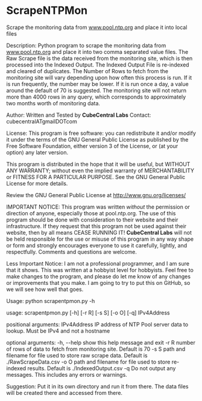 # ScrapeNTPMon
Scrape the monitoring data from www.pool.ntp.org and place it into local files

Description:
Python program to scrape the monitoring data from www.pool.ntp.org and place it into two comma separated value files.
The Raw Scrape file is the data received from the monitoring site, which is then processed into the Indexed Output.
The Indexed Output File is re-indexed and cleared of duplicates.
The Number of Rows to fetch from the monitoring site will vary depending upon how often this process is run.
If it is run frequently, the number may be lower.  If it is run once a day, a value around the default of 70 is suggested.
The monitoring site will not return more than 4000 rows in any query, which corresponds to approximately two months worth of monitoring data.   

Author: Written and Tested by **CubeCentral Labs**            Contact: cubecentralATgmailDOTcom

License:
This program is free software: you can redistribute it and/or modify
it under the terms of the GNU General Public License as published by
the Free Software Foundation, either version 3 of the License, or
(at your option) any later version.

This program is distributed in the hope that it will be useful,
but WITHOUT ANY WARRANTY; without even the implied warranty of
MERCHANTABILITY or FITNESS FOR A PARTICULAR PURPOSE.  See the
GNU General Public License for more details.

Review the GNU General Public License at <http://www.gnu.org/licenses/>

IMPORTANT NOTICE:
This program was written *without* the permission or direction of anyone, especially those at pool.ntp.org.
The use of this program should be done with consideration to their website and their infrastructure.
If they request that this program not be used against their website, then by all means CEASE RUNNING IT!
**CubeCentral Labs** will not be held responsible for the use or misuse of this program in any way shape or form and
strongly encourages everyone to use it carefully, lightly, and respectfully.  Comments and questions are welcome.

Less Important Notice:
I am not a professional programmer, and I am sure that it shows.  This was written at a hobbyist level for hobbyists.
Feel free to make changes to the program, and please do let me know of any changes or improvements that you make.
I am going to try to put this on GitHub, so we will see how well that goes.

Usage:
python scrapentpmon.py -h

usage: scrapentpmon.py [-h] [-r R] [-s S] [-o O] [-q] IPv4Address

positional arguments:
  IPv4Address  IP address of NTP Pool server data to lookup. Must be IPv4 and
               not a hostname

optional arguments:
  -h, --help   show this help message and exit
  -r R         number of rows of data to fetch from monitoring site. Default
               is 70
  -s S         path and filename for file used to store raw scrape data.
               Default is ./RawScrapeData.csv
  -o O         path and filename for file used to store re-indexed results.
               Default is ./IndexedOutput.csv
  -q           Do not output any messages. This includes any errors or
               warnings.

Suggestion:
Put it in its own directory and run it from there.  The data files will be created there and accessed from there.
